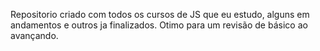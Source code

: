 Repositorio criado com todos os cursos de JS que eu estudo, alguns em andamentos e outros ja finalizados. 
Otimo para um revisão de básico ao avançando. 
